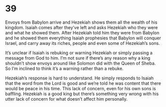 # 39

Envoys from Babylon arrive and Hezekiah shows them all the wealth of his kingdom. Isaiah comes after they’ve left and asks Hezekiah who they were and what he showed them. After Hezekiah told him they were from Babylon and he showed them everything Isaiah prophesies that Babylon will conquer Israel, and carry away its riches, people and even some of Hezekiah’s sons. 

It’s unclear if Isaiah is rebuking or warning Hezekiah or simply passing a message from God to him. I’m not sure if there’s any reason why a king shouldn’t show envoys around like Solomon did with the Queen of Sheba. So I’m inclined to think it’s a warning rather than a rebuke. 

Hezekiah’s response is hard to understand. He simply responds to Isaiah that the word from the Lord is good and we’re told he was content that there would be peace in his time. This lack of concern, even for his own sons is baffling. Hezekiah is a good king but there’s something very wrong with his utter lack of concern for what doesn’t affect him personally. 